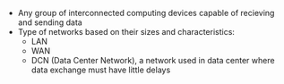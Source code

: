 - Any group of interconnected computing devices capable of recieving and sending data
- Type of networks based on their sizes and characteristics:
	- LAN
	- WAN
	- DCN (Data Center Network), a network used in data center where data exchange must have little delays